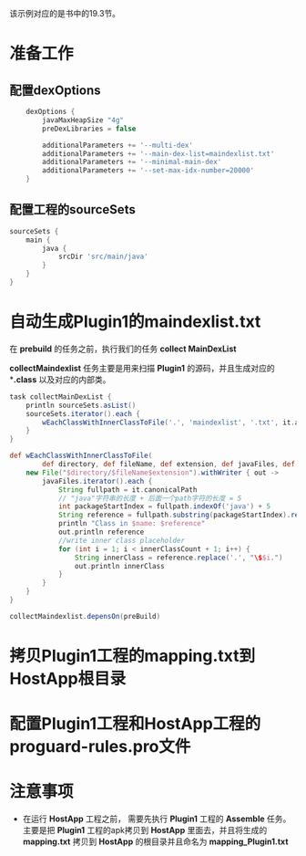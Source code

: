 该示例对应的是书中的19.3节。

# 准备工作 #

## 配置dexOptions ##

``` groovy
    dexOptions {
        javaMaxHeapSize "4g"
        preDexLibraries = false

        additionalParameters += '--multi-dex'
        additionalParameters += '--main-dex-list=maindexlist.txt'
        additionalParameters += '--minimal-main-dex'
        additionalParameters += '--set-max-idx-number=20000'
    }
```

## 配置工程的sourceSets ##

``` groovy
sourceSets {
    main {
        java {
            srcDir 'src/main/java'
        }
    }
}
```

# 自动生成Plugin1的maindexlist.txt  #
在 **prebuild** 的任务之前，执行我们的任务 **collect
MainDexList**

**collectMaindexlist** 任务主要是用来扫描 **Plugin1** 的源码，并且生成对应的 ***.class** 以及对应的内部类。

``` groovy
task collectMainDexList {
    println sourceSets.asList()
    sourceSets.iterator().each {
        wEachClassWithInnerClassToFile('.', 'maindexlist', '.txt', it.allJava.files, 10)
    }
}

def wEachClassWithInnerClassToFile(
        def directory, def fileName, def extension, def javaFiles, def innerClassCount) {
    new File("$directory/$fileName$extension").withWriter { out ->
        javaFiles.iterator().each {
            String fullpath = it.canonicalPath
            // "java"字符串的长度 + 后面一个path字符的长度 = 5
            int packageStartIndex = fullpath.indexOf('java') + 5
            String reference = fullpath.substring(packageStartIndex).replace("java", "class")
            println "Class in $name: $reference"
            out.println reference
            //write inner class placeholder
            for (int i = 1; i < innerClassCount + 1; i++) {
                String innerClass = reference.replace('.', "\$$i.")
                out.println innerClass
            }
        }
    }
}

collectMaindexlist.depensOn(preBuild)
```

# 拷贝Plugin1工程的mapping.txt到HostApp根目录 #


# 配置Plugin1工程和HostApp工程的proguard-rules.pro文件 #

# 注意事项 #
  * 在运行 **HostApp** 工程之前， 需要先执行 **Plugin1** 工程的 **Assemble** 任务。主要是把 **Plugin1** 工程的apk拷贝到 **HostApp** 里面去，并且将生成的 **mapping.txt** 拷贝到 **HostApp** 的根目录并且命名为 **mapping_Plugin1.txt**
